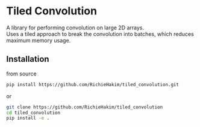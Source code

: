 # Tiled Convolution
A library for performing convolution on large 2D arrays. \
Uses a tiled approach to break the convolution into batches, which reduces maximum memory usage.

## Installation
from source
```bash
pip install https://github.com/RichieHakim/tiled_convolution.git
```
or
```bash
git clone https://github.com/RichieHakim/tiled_convolution
cd tiled_convolution
pip install -e .
```